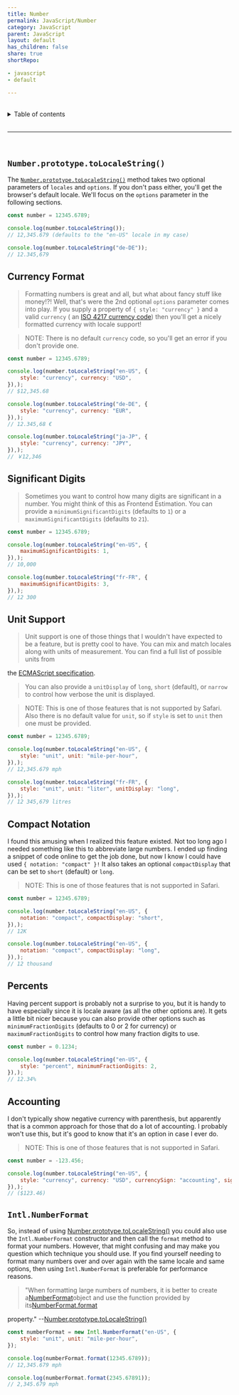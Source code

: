 ```yaml
---
title: Number
permalink: JavaScript/Number
category: JavaScript
parent: JavaScript
layout: default
has_children: false
share: true
shortRepo:

- javascript
- default

---
```


<br/>

<details markdown="block">                
<summary>                
Table of contents                
</summary>                
{: .text-delta }                
1. TOC                
{:toc}                
</details>

<br/>

---

<br/>

## `Number.prototype.toLocaleString()`

The [`Number.prototype.toLocaleString()`](https://developer.mozilla.org/en-US/docs/Web/JavaScript/Reference/Global_Objects/Number/toLocaleString)
method takes two optional parameters of `locales` and `options`. If you don't pass either, you'll get the browser's default locale. We'll focus on the
`options` parameter in the following sections.

```javascript
const number = 12345.6789;

console.log(number.toLocaleString());
// 12,345.679 (defaults to the "en-US" locale in my case)

console.log(number.toLocaleString("de-DE"));
// 12.345,679
```

## Currency Format

> Formatting numbers is great and all, but what about fancy stuff like money!?! Well, that's were the 2nd optional `options` parameter comes into
> play. If you supply a property of `{ style: "currency" }` and a valid `currency` (
> an [ISO 4217 currency code](http://www.currency-iso.org/en/home/tables/table-a1.html)) then you'll get a nicely formatted currency with locale
> support!

> NOTE: There is no default `currency` code, so you'll get an error if you don't provide one.

```javascript
const number = 12345.6789;

console.log(number.toLocaleString("en-US", {
    style: "currency", currency: "USD",
}),);
// $12,345.68

console.log(number.toLocaleString("de-DE", {
    style: "currency", currency: "EUR",
}),);
// 12.345,68 €

console.log(number.toLocaleString("ja-JP", {
    style: "currency", currency: "JPY",
}),);
// ￥12,346
```

## Significant Digits

> Sometimes you want to control how many digits are significant in a number. You might think of this as Frontend Estimation. You can provide a
`minimumSignificantDigits` (defaults to `1`) or a `maximumSignificantDigits` (defaults to `21`).

```javascript
const number = 12345.6789;

console.log(number.toLocaleString("en-US", {
    maximumSignificantDigits: 1,
}),);
// 10,000

console.log(number.toLocaleString("fr-FR", {
    maximumSignificantDigits: 3,
}),);
// 12 300
```

## Unit Support

> Unit support is one of those things that I wouldn't have expected to be a feature, but is pretty cool to have. You can mix and match locales along
> with units of measurement. You can find a full list of possible units from
>
the [ECMAScript specification](https://tc39.es/proposal-unified-intl-numberformat/section6/locales-currencies-tz_proposed_out.html#sec-issanctionedsimpleunitidentifier).
> You can also provide a `unitDisplay` of `long`, `short` (default), or `narrow` to control how verbose the unit is displayed.

> NOTE: This is one of those features that is not supported by Safari. Also there is no default value for `unit`, so if `style` is set to `unit` then
> one must be provided.

```javascript
const number = 12345.6789;

console.log(number.toLocaleString("en-US", {
    style: "unit", unit: "mile-per-hour",
}),);
// 12,345.679 mph

console.log(number.toLocaleString("fr-FR", {
    style: "unit", unit: "liter", unitDisplay: "long",
}),);
// 12 345,679 litres
```

## Compact Notation

I found this amusing when I realized this feature existed. Not too long ago I needed something like this to abbreviate large numbers. I ended up
finding a snippet of code online to get the job done, but now I know I could have used `{ notation: "compact" }!` It also takes an optional
`compactDisplay` that can be set to `short` (default) or `long`.

> NOTE: This is one of those features that is not supported in Safari.

```javascript
const number = 12345.6789;

console.log(number.toLocaleString("en-US", {
    notation: "compact", compactDisplay: "short",
}),);
// 12K

console.log(number.toLocaleString("en-US", {
    notation: "compact", compactDisplay: "long",
}),);
// 12 thousand
```

## Percents

Having percent support is probably not a surprise to you, but it is handy to have especially since it is locale aware (as all the other options are).
It gets a little bit nicer because you can also provide other options such as `minimumFractionDigits` (defaults to 0 or 2 for currency) or
`maximumFractionDigits` to control how many fraction digits to use.

```javascript
const number = 0.1234;

console.log(number.toLocaleString("en-US", {
    style: "percent", minimumFractionDigits: 2,
}),);
// 12.34%
```

## Accounting

I don't typically show negative currency with parenthesis, but apparently that is a common approach for those that do a lot of accounting. I probably
won't use this, but it's good to know that it's an option in case I ever do.

> NOTE: This is one of those features that is not supported in Safari.

```javascript
const number = -123.456;

console.log(number.toLocaleString("en-US", {
    style: "currency", currency: "USD", currencySign: "accounting", signDisplay: "always",
}),);
// ($123.46)
```

## `Intl.NumberFormat`

So, instead of
using [Number.prototype.toLocaleString()](https://developer.mozilla.org/en-US/docs/Web/JavaScript/Reference/Global_Objects/Number/toLocaleString) you
could also use the `Intl.NumberFormat` constructor and then call the `format` method to format your numbers. However, that might confusing and may
make you question which technique you should use. If you find yourself needing to format many numbers over and over again with the same locale and
same options, then using `Intl.NumberFormat` is preferable for performance reasons.

> "When formatting large numbers of numbers, it is better to create
> a[NumberFormat](https://developer.mozilla.org/en-US/docs/Web/JavaScript/Reference/Global_Objects/NumberFormat)object and use the function provided
> by
> its[NumberFormat.format](https://developer.mozilla.org/en-US/docs/Web/JavaScript/Reference/Global_Objects/NumberFormat/format)
>
property." --[Number.prototype.toLocaleString()](https://developer.mozilla.org/en-US/docs/Web/JavaScript/Reference/Global_Objects/Number/toLocaleString)

```javascript
const numberFormat = new Intl.NumberFormat("en-US", {
    style: "unit", unit: "mile-per-hour",
});

console.log(numberFormat.format(12345.6789));
// 12,345.679 mph

console.log(numberFormat.format(2345.67891));
// 2,345.679 mph
```